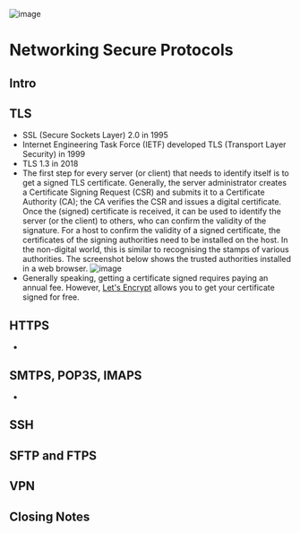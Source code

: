 ![image](https://github.com/user-attachments/assets/f637100c-9f94-4140-937d-f8bff3d0e4ea)
# Networking Secure Protocols
## Intro 
## TLS
- SSL (Secure Sockets Layer) 2.0 in 1995
- Internet Engineering Task Force (IETF) developed TLS (Transport Layer Security) in 1999
- TLS 1.3 in 2018
- The first step for every server (or client) that needs to identify itself is to get a signed TLS certificate. Generally, the server administrator creates a Certificate Signing Request (CSR) and submits it to a Certificate Authority (CA); the CA verifies the CSR and issues a digital certificate. Once the (signed) certificate is received, it can be used to identify the server (or the client) to others, who can confirm the validity of the signature. For a host to confirm the validity of a signed certificate, the certificates of the signing authorities need to be installed on the host. In the non-digital world, this is similar to recognising the stamps of various authorities. The screenshot below shows the trusted authorities installed in a web browser.
![image](https://github.com/user-attachments/assets/97383d6b-bb77-4f26-b66c-939a3ec65b9b)
- Generally speaking, getting a certificate signed requires paying an annual fee. However, 
<a href="https://letsencrypt.org/">Let's Encrypt</a> allows you to get your certificate signed for free.
## HTTPS
- 
## SMTPS, POP3S, IMAPS
-
## SSH
## SFTP and FTPS
## VPN
## Closing Notes
